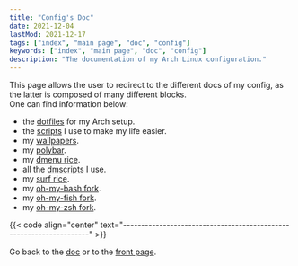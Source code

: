 ```yaml
---
title: "Config's Doc"
date: 2021-12-04
lastMod: 2021-12-17
tags: ["index", "main page", "doc", "config"]
keywords: ["index", "main page", "doc", "config"]
description: "The documentation of my Arch Linux configuration."
---
```


This page allows the user to redirect to the different docs of my config, as the latter is composed of many different blocks.  
One can find information below:
- the [dotfiles](/public/doc/config/dotfiles) for my Arch setup.
- the [scripts](/public/doc/config/scripts) I use to make my life easier.
- my [wallpapers](/public/doc/config/wallpapers).
- my [polybar](/public/doc/config/polybar).
- my [dmenu rice](/public/doc/config/dmenu).
- all the [dmscripts](/public/doc/config/dmscripts) I use.
- my [surf rice](/public/doc/config/surf).
- my [oh-my-bash fork](/public/doc/config/bash).
- my [oh-my-fish fork](/public/doc/config/fish).
- my [oh-my-zsh fork](/public/doc/config/zsh).

{{< code align="center" text="--------------------------------------------------------------------" >}}

Go back to the [doc](/public/doc) or to the [front page](/public).
